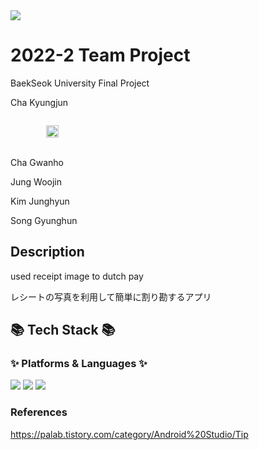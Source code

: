 <img src="https://capsule-render.vercel.app/api?type=waving&color=auto&height=200&descAlign=50&section=header&text=The%20App&fontSize=60&fontAlign=50" />

# 2022-2 Team Project
BaekSeok University Final Project

Cha Kyungjun 
<p>
    <code>
    	<img height="20" 
        src="https://upload.wikimedia.org/wikipedia/commons/e/e6/Text-xml.svg" 
        style="max-width: 100%;">
     </code>
  </p>


Cha Gwanho


Jung Woojin


Kim Junghyun


Song Gyunghun

## Description
used receipt image to dutch pay

レシートの写真を利用して簡単に割り勘するアプリ

## :books: Tech Stack :books:
### :sparkles: Platforms & Languages :sparkles:
  <img src="https://img.shields.io/badge/JAVA-007396?style=for-the-badge&logo=java&logoColor=white">
  <img src="https://img.shields.io/badge/SQLite-003B57?style=for-the-badge&logo=SQLite&logoColor=white">
  <img src="https://img.shields.io/badge/AndroidStudio-3DDC84?style=for-the-badge&logo=AndroidStudio&logoColor=white">

### References
https://palab.tistory.com/category/Android%20Studio/Tip
